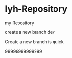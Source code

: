 # lyh-Repository
my Repository

create a new branch dev

Create a new branch is quick 

99999999999999
